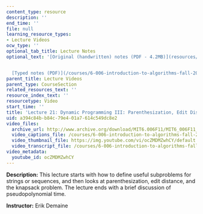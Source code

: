 ```yaml
---
content_type: resource
description: ''
end_time: ''
file: null
learning_resource_types:
- Lecture Videos
ocw_type: ''
optional_tab_title: Lecture Notes
optional_text: '[Original (handwritten) notes (PDF - 4.2MB)](resources/mit6_006f11_lec21_orig)


  [Typed notes (PDF)](/courses/6-006-introduction-to-algorithms-fall-2011/resources/mit6_006f11_lec21)'
parent_title: Lecture Videos
parent_type: CourseSection
related_resources_text: ''
resource_index_text: ''
resourcetype: Video
start_time: ''
title: 'Lecture 21: Dynamic Programming III: Parenthesization, Edit Distance, Knapsack'
uid: a394c84b-b84c-79e4-01a7-614c549dc8e2
video_files:
  archive_url: http://www.archive.org/download/MIT6.006F11/MIT6_006F11_lec21_300k.mp4
  video_captions_file: /courses/6-006-introduction-to-algorithms-fall-2011/01e094b0403b556e856ea00f0ab86a0a_ocZMDMZwhCY.vtt
  video_thumbnail_file: https://img.youtube.com/vi/ocZMDMZwhCY/default.jpg
  video_transcript_file: /courses/6-006-introduction-to-algorithms-fall-2011/76f04a14b5c609e5157e7423ab083821_ocZMDMZwhCY.pdf
video_metadata:
  youtube_id: ocZMDMZwhCY
---
```


**Description:** This lecture starts with how to define useful subproblems for strings or sequences, and then looks at parenthesization, edit distance, and the knapsack problem. The lecture ends with a brief discussion of pseudopolynomial time.

**Instructor:** Erik Demaine



